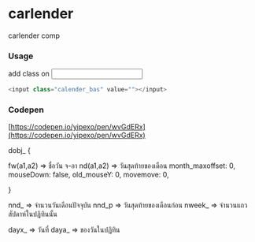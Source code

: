 # carlender
carlender comp

### Usage
add class on <input>

```typescript
<input class="calender_bas" value=""></input>
```

### Codepen
[https://codepen.io/yipexo/pen/wvGdERx](https://codepen.io/yipexo/pen/wvGdERx)



dobj_ {

  fw(a1,a2) => ชื่อวัน จ-อา
  nd(a1,a2) => วันสุดท้ายของเดือน
  month_maxoffset: 0,
  mouseDown: false,
  old_mouseY: 0,
  movemove: 0,

}

nnd_ => จำนวนวันเดือนปัจจุบัน
nnd_p => วันสุดท้ายของเดือนก่อน
nweek_ => จำนวนแถวสัปดาห์ในปฏิทินนั้น

dayx_ => วันที่
daya_ => ของวันในปฏิทิน
